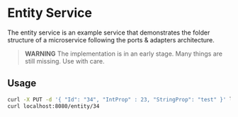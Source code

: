 # Entity Service

The entity service is an example service that demonstrates the folder structure of a microservice following the ports & adapters architecture.

> **WARNING**
> The implementation is in an early stage. Many things are still missing. Use with care.

## Usage

```bash
curl -X PUT -d '{ "Id": "34", "IntProp" : 23, "StringProp": "test" }' localhost:8080/entity
curl localhost:8080/entity/34
```
